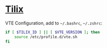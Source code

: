 # [Tilix](https://github.com/gnunn1/tilix)

VTE Configuration, add to `~/.bashrc`, `~/.zshrc`:

```sh
if [ $TILIX_ID ] || [ $VTE_VERSION ]; then
    source /etc/profile.d/vte.sh
fi
```
